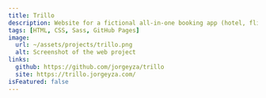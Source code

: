 ```yaml
---
title: Trillo
description: Website for a fictional all-in-one booking app (hotel, flight, car, tours).
tags: [HTML, CSS, Sass, GitHub Pages]
image:
  url: ~/assets/projects/trillo.png
  alt: Screenshot of the web project
links:
  github: https://github.com/jorgeyza/trillo
  site: https://trillo.jorgeyza.com/
isFeatured: false
---
```

